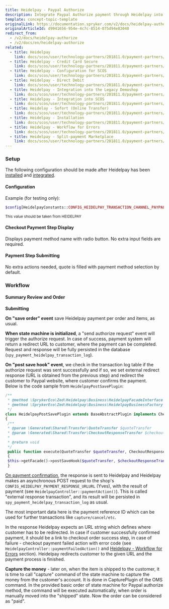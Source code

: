 ```yaml
---
title: Heidelpay - Paypal Authorize
description: Integrate Paypal Authorize payment through Heidelpay into the Spryker-based shop.
template: concept-topic-template
originalLink: https://documentation.spryker.com/v2/docs/heidelpay-authorize
originalArticleId: d9941656-954e-4c7c-8514-075d94e83040
redirect_from:
  - /v2/docs/heidelpay-authorize
  - /v2/docs/en/heidelpay-authorize
related:
  - title: Heidelpay
    link: docs/scos/user/technology-partners/201811.0/payment-partners/heidelpay/heidelpay.html
  - title: Heidelpay - Credit Card Secure
    link: docs/scos/user/technology-partners/201811.0/payment-partners/heidelpay/heidelpay-payment-methods/heidelpay-credit-card-secure.html
  - title: Heidelpay - Configuration for SCOS
    link: docs/scos/user/technology-partners/201811.0/payment-partners/heidelpay/scos-integration/heidelpay-configuration-for-scos.html
  - title: Heidelpay - Direct Debit
    link: docs/scos/user/technology-partners/201811.0/payment-partners/heidelpay/heidelpay-payment-methods/heidelpay-direct-debit.html
  - title: Heidelpay - Integration into the Legacy Demoshop
    link: docs/scos/user/technology-partners/201811.0/payment-partners/heidelpay/heidelpay-integration-into-the-legacy-demoshop.html
  - title: Heidelpay - Integration into SCOS
    link: docs/scos/user/technology-partners/201811.0/payment-partners/heidelpay/scos-integration/heidelpay-integration-into-scos.html
  - title: Heidelay - Sofort (Online Transfer)
    link: docs/scos/user/technology-partners/201811.0/payment-partners/heidelpay/heidelpay-payment-methods/heidelpay-sofort-online-transfer.html
  - title: Heidelpay - Installation
    link: docs/scos/user/technology-partners/201811.0/payment-partners/heidelpay/heidelpay-installation.html
  - title: Heidelpay - Workflow for Errors
    link: docs/scos/user/technology-partners/201811.0/payment-partners/heidelpay/technical-details-and-howtos/heidelpay-workflow-for-errors.html
  - title: Heidelpay - Split-payment Marketplace
    link: docs/scos/user/technology-partners/201811.0/payment-partners/heidelpay/heidelpay-payment-methods/heidelpay-split-payment-marketplace.html
---
```


### Setup

The following configuration should be made after Heidelpay has been [installed](/docs/scos/dev/technology-partners/201903.0/payment-partners/heidelpay/heidelpay-installation.html) and [integrated](/docs/scos/dev/technology-partners/201903.0/payment-partners/heidelpay/scos-integration/heidelpay-configuration-for-scos.html).

#### Configuration

Example (for testing only):
```php
$config[HeidelpayConstants::CONFIG_HEIDELPAY_TRANSACTION_CHANNEL_PAYPAL] = '31HA07BC8142C5A171749A60D979B6E4';
```

<sub>This value should be taken from HEIDELPAY</sub>

#### Checkout Payment Step Display
Displays payment method name with radio button. No extra input fields are required.

#### Payment Step Submitting
No extra actions needed, quote is filled with payment method selection by default.

### Workflow
#### Summary Review and Order
**Submitting**

<b>On "save order" event</b> save Heidelpay payment per order and items, as usual.

<b>When state machine is initialized</b>, a "send authorize request" event will trigger the authorize request. In case of success, payment system will  return a redirect URL to customer, where the payment can be completed. Request and response will be fully persisted in the database (`spy_payment_heidelpay_transaction_log`). 

<b>On "post save hook" event</b>, we check in the transaction log table if the authorize request was sent successfully and if so, we set external redirect response (URL is obtained from the previous step) and redirect the customer to Paypal website, where customer confirms the payment. <br>
Below is the code sample from `HeidelpayPostSavePlugin`:
```php
/**
 * @method \SprykerEco\Zed\Heidelpay\Business\HeidelpayFacadeInterface getFacade()
 * @method \SprykerEco\Zed\Heidelpay\Business\HeidelpayBusinessFactory getFactory()
 */
class HeidelpayPostSavePlugin extends BaseAbstractPlugin implements CheckoutPostCheckPluginInterface
{
 /**
 * @param \Generated\Shared\Transfer\QuoteTransfer $quoteTransfer
 * @param \Generated\Shared\Transfer\CheckoutResponseTransfer $checkoutResponseTransfer
 *
 * @return void
 */
 public function execute(QuoteTransfer $quoteTransfer, CheckoutResponseTransfer $checkoutResponseTransfer)
 {
 $this->getFacade()->postSaveHook($quoteTransfer, $checkoutResponseTransfer);
 }
 ```

<u>On payment confirmation</u>, the response is sent to Heidelpay and Heidelpay makes an asynchronous POST request to the shop's `CONFIG_HEIDELPAY_PAYMENT_RESPONSE_URLURL` (Yves), with the result of payment (see `HeidelpayController::paymentAction()`). This is called "external response transaction", and its result will be persisted in `spy_payment_heidelpay_transaction_log` as usual.

The most important data here is the payment reference ID which can be used for further transactions like `capture/cancel/etc`.

In the response Heidelpay expects an URL string which defines where customer has to be redirected. In case if customer successfully confirmed payment, it should be a link to checkout order success step, in case of failure - checkout payment failed action with error code (see `HeidelpayController::paymentFailedAction()` and [Heidelpay - Workflow for Errors](/docs/scos/dev/technology-partners/201903.0/payment-partners/heidelpay/heidelpay-workflow-for-errors.html) section). Heidelpay redirects customer to the given URL and the payment process is finished. 

<b>Capture the money</b> - later on, when the item is shipped to the customer, it is time to call "capture" command of the state machine to capture the money from the customer's account. It is done in CapturePlugin of the OMS command. In the provided basic order of state machine for Paypal authorize method, the command will be executed automatically, when order is manually moved into the "shipped" state. Now the order can be considered as "paid".
